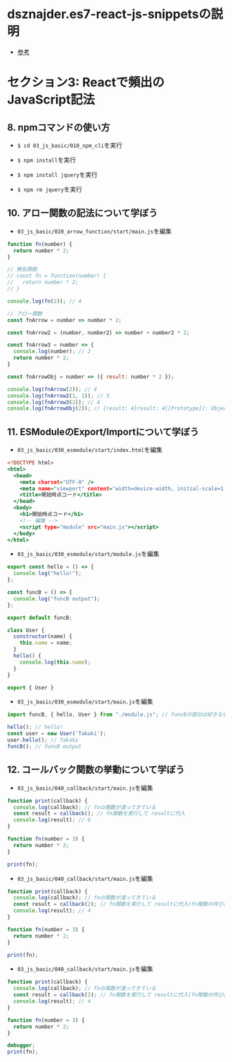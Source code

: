 # dsznajder.es7-react-js-snippetsの説明

+ [参考](https://github.com/dsznajder/vscode-react-javascript-snippets/blob/HEAD/docs/Snippets.md)<br>

# セクション3: Reactで頻出のJavaScript記法

## 8. npmコマンドの使い方

+ `$ cd 03_js_basic/010_npm_cli`を実行<br>

+ `$ npm install`を実行<br>

+ `$ npm install jquery`を実行<br>

+ `$ npm rm jquery`を実行<br>

## 10. アロー関数の記法について学ぼう

+ `03_js_basic/020_arrow_function/start/main.js`を編集<br>

```js:main.js
function fn(number) {
  return number * 2;
}

// 無名関数
// const fn = function(number) {
//   return number * 2;
// }

console.log(fn(2)); // 4

// アロー関数
const fnArrow = number => number * 2;

const fnArrow2 = (number, number2) => number + number2 * 2;

const fnArrow3 = number => {
  console.log(number); // 2
  return number * 2;
}

const fnArrowObj = number => ({ result: number * 2 });

console.log(fnArrow(2)); // 4
console.log(fnArrow2(1, 1)); // 3
console.log(fnArrow3(2)); // 4
console.log(fnArrowObj(2)); // {result: 4}result: 4[[Prototype]]: Object
```

## 11. ESModuleのExport/Importについて学ぼう

+ `03_js_basic/030_esmodule/start/index.html`を編集<br>

```html:index.html
<!DOCTYPE html>
<html>
  <head>
    <meta charset="UTF-8" />
    <meta name="viewport" content="width=device-width, initial-scale=1.0" />
    <title>開始時点コード</title>
  </head>
  <body>
    <h1>開始時点コード</h1>
    <!-- 編集 -->
    <script type="module" src="main.js"></script>
  </body>
</html>
```

+ `03_js_basic/030_esmodule/start/module.js`を編集<br>

```js:module.js
export const hello = () => {
  console.log("hello!");
};

const funcB = () => {
  console.log("funcB output");
};

export default funcB;

class User {
  constructor(name) {
    this.name = name;
  }
  hello() {
    console.log(this.name);
  }
}

export { User }
```

+ `03_js_basic/030_esmodule/start/main.js`を編集<br>

```js:main.js
import funcB, { hello, User } from "./module.js"; // funcBの部分は好きな名前に変更できる(default exportの場合)

hello(); // hello!
const user = new User('Takaki');
user.hello(); // Takaki
funcB(); // funcB output
```

## 12. コールバック関数の挙動について学ぼう

+ `03_js_basic/040_callback/start/main.js`を編集<br>

```js:main.js
function print(callback) {
  console.log(callback); // fnの関数が渡ってきている
  const result = callback(); // fn関数を実行して resultに代入
  console.log(result); // 6
}

function fn(number = 3) {
  return number * 2;
}

print(fn);
```

+ `03_js_basic/040_callback/start/main.js`を編集<br>

```js:main.js
function print(callback) {
  console.log(callback); // fnの関数が渡ってきている
  const result = callback(2); // fn関数を実行して resultに代入(fn関数の呼び出し元になる) number * 2　が返ってくる
  console.log(result); // 4
}

function fn(number = 3) {
  return number * 2;
}

print(fn);
```

+ `03_js_basic/040_callback/start/main.js`を編集<br>

```js:main.js
function print(callback) {
  console.log(callback); // fnの関数が渡ってきている
  const result = callback(2); // fn関数を実行して resultに代入(fn関数の呼び出し元になる) number * 2　が返ってくる
  console.log(result); // 4
}

function fn(number = 3) {
  return number * 2;
}

debugger;
print(fn);
```